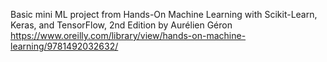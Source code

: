Basic mini ML project from Hands-On Machine Learning with Scikit-Learn, Keras, and TensorFlow, 2nd Edition by Aurélien Géron
https://www.oreilly.com/library/view/hands-on-machine-learning/9781492032632/
